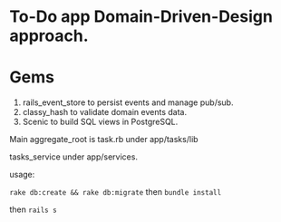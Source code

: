 # To-Do app Domain-Driven-Design approach.

# Gems

1. rails_event_store to persist events and manage pub/sub.
2. classy_hash to validate domain events data.
3. Scenic to build SQL views in PostgreSQL.

Main aggregate_root is task.rb under app/tasks/lib

tasks_service under app/services.


usage: 

`rake db:create && rake db:migrate`
then `bundle install`

then `rails s`